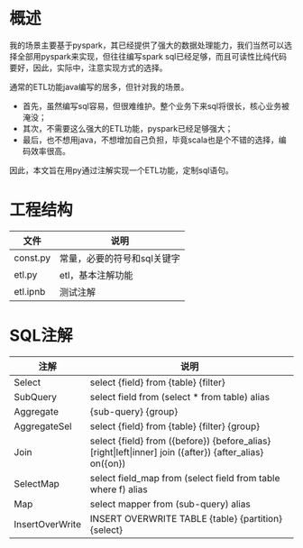 # 概述
我的场景主要基于pyspark，其已经提供了强大的数据处理能力，我们当然可以选择全部用pyspark来实现，但往往编写spark sql已经足够，而且可读性比纯代码要好，因此，实际中，注意实现方式的选择。

通常的ETL功能java编写的居多，但针对我的场景。
- 首先，虽然编写sql容易，但很难维护。整个业务下来sql将很长，核心业务被淹没；
- 其次，不需要这么强大的ETL功能，pyspark已经足够强大；
- 最后，也不想用java，不想增加自己负担，毕竟scala也是个不错的选择，编码效率很高。

因此，本文旨在用py通过注解实现一个ETL功能，定制sql语句。

# 工程结构
文件 | 说明
---|---
const.py | 常量，必要的符号和sql关键字
etl.py | etl，基本注解功能
etl.ipnb | 测试注解

# SQL注解
注解| 说明
---|---
Select | select {field} from {table} {filter}
SubQuery | select field from (select * from table) alias
Aggregate | {sub-query} {group}
AggregateSel | select {field} from {table} {filter} {group}
Join | select {field} from ({before}) {before_alias} \[right&#124;left&#124;inner\] join ({after}) {after_alias} on({on})
SelectMap | select field_map from (select field from table where f) alias
Map | select mapper from (sub-query) alias
InsertOverWrite | INSERT OVERWRITE TABLE {table} {partition} {select}
